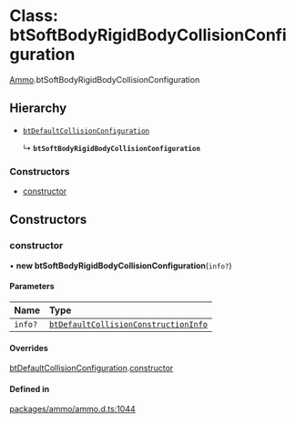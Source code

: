 # Class: btSoftBodyRigidBodyCollisionConfiguration

[Ammo](../modules/Ammo.md).btSoftBodyRigidBodyCollisionConfiguration

## Hierarchy

- [`btDefaultCollisionConfiguration`](Ammo.btDefaultCollisionConfiguration.md)

  ↳ **`btSoftBodyRigidBodyCollisionConfiguration`**


### Constructors

- [constructor](Ammo.btSoftBodyRigidBodyCollisionConfiguration.md#constructor)

## Constructors

### constructor

• **new btSoftBodyRigidBodyCollisionConfiguration**(`info?`)

#### Parameters

| Name | Type |
| :------ | :------ |
| `info?` | [`btDefaultCollisionConstructionInfo`](Ammo.btDefaultCollisionConstructionInfo.md) |

#### Overrides

[btDefaultCollisionConfiguration](Ammo.btDefaultCollisionConfiguration.md).[constructor](Ammo.btDefaultCollisionConfiguration.md#constructor)

#### Defined in

[packages/ammo/ammo.d.ts:1044](https://github.com/Orillusion/orillusion/blob/main/packages/ammo/ammo.d.ts#L1044)
